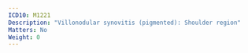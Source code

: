 ```yaml
---
ICD10: M1221
Description: "Villonodular synovitis (pigmented): Shoulder region"
Matters: No
Weight: 0
---
```


